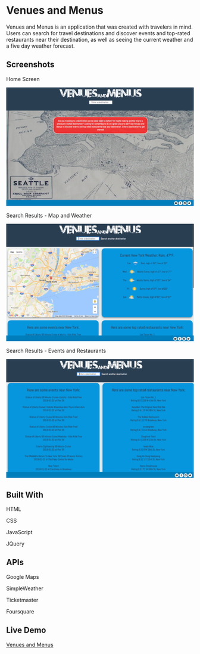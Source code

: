 <h1>Venues and Menus</h1>
<p>Venues and Menus is an application that was created with travelers in mind. Users can search for travel destinations and discover events and top-rated restaurants near their destination, as well as seeing the current weather and a five day weather forecast.</p>
<h2>Screenshots</h2>
<p>Home Screen</p>
<img src="/screenshots/vm-home.png">
<p>Search Results - Map and Weather</p>
<img src="/screenshots/vw-1.png">
<p>Search Results - Events and Restaurants</p>
<img src="/screenshots/vm-2.png">
<h2>Built With</h2>
<p>HTML</p>
<p>CSS</p>
<p>JavaScript</p>
<p>JQuery</p>
<h2>APIs</h2>
<p>Google Maps</p>
<p>SimpleWeather</p>
<p>Ticketmaster</p>
<p>Foursquare</p>
<h2>Live Demo</h2>
<p><a href="http://tymiller.net/vm" target=_blank>Venues and Menus</a></p>
